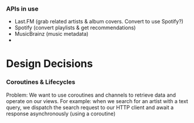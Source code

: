 
### APIs in use
* Last.FM (grab related artists & album covers. Convert to use Spotify?)
* Spotify (convert playlists & get recommendations)
* MusicBrainz (music metadata)
*



# Design Decisions
### Coroutines & Lifecycles
Problem: We want to use coroutines and channels to retrieve data and operate on our views.
For example: when we search for an artist with a text query, we dispatch the search request to our HTTP client and await a response asynchronously (using a coroutine)
